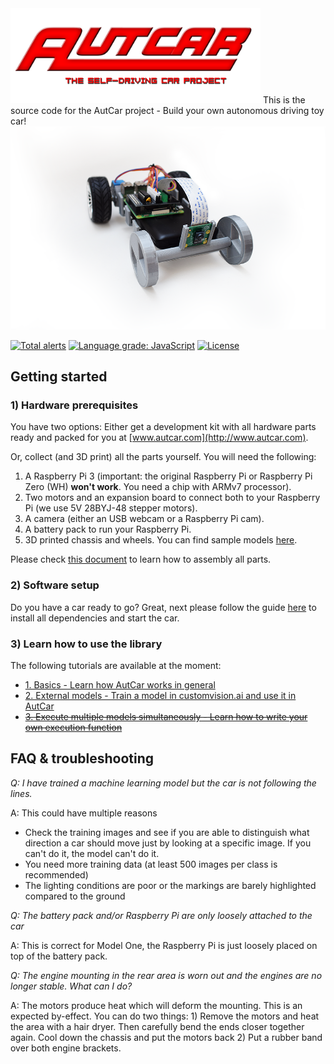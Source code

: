 <img src="images/autcar_logo.png" width="400" />
This is the source code for the AutCar project - Build your own autonomous driving toy car!
<img src="images/autcar_modelone.png" width="600" />

[![Total alerts](https://img.shields.io/lgtm/alerts/g/christian-vorhemus/autcar.svg?logo=lgtm&logoWidth=18)](https://lgtm.com/projects/g/christian-vorhemus/autcar/alerts/)
[![Language grade: JavaScript](https://img.shields.io/lgtm/grade/javascript/g/christian-vorhemus/autcar.svg?logo=lgtm&logoWidth=18)](https://lgtm.com/projects/g/christian-vorhemus/autcar/context:javascript)
[![License](https://img.shields.io/badge/license-MIT-blue.svg)](https://github.com/rena2damas/remote-opencv-streaming-live-video/blob/master/LICENSE)

## Getting started

### 1) Hardware prerequisites

You have two options: Either get a development kit with all hardware parts ready and packed for you at [www.autcar.com](http://www.autcar.com).

Or, collect (and 3D print) all the parts yourself. You will need the following:

1) A Raspberry Pi 3 (important: the original Raspberry Pi or Raspberry Pi Zero (WH) **won't work**. You need a chip with ARMv7 processor).
2) Two motors and an expansion board to connect both to your Raspberry Pi (we use 5V 28BYJ-48 stepper motors).
3) A camera (either an USB webcam or a Raspberry Pi cam).
4) A battery pack to run your Raspberry Pi.
5) 3D printed chassis and wheels. You can find sample models [here](https://github.com/christian-vorhemus/autcar/tree/master/3dmodels).

Please check [this document](docs/1_Hardware_Assembly.md) to learn how to assembly all parts.

### 2) Software setup

Do you have a car ready to go? Great, next please follow the guide [here](docs/2_Software_Setup.md) to install all dependencies and start the car.

### 3) Learn how to use the library

The following tutorials are available at the moment:<p>
- [1. Basics - Learn how AutCar works in general](docs/4_AutCar_General.md)
- [2. External models - Train a model in customvision.ai and use it in AutCar](docs/5_Customvision.md)
- ~~[3. Execute multiple models simultaneously - Learn how to write your own execution function](docs/6_Execution_Function.md)~~

## FAQ & troubleshooting
<i>Q: I have trained a machine learning model but the car is not following the lines.</i>
<p>
A: This could have multiple reasons
  <ul>
<li>Check the training images and see if you are able to distinguish what direction a car should move just by looking at a specific image. If you can't do it, the model can't do it.</li>
  <li>You need more training data (at least 500 images per class is recommended)</li>
<li>The lighting conditions are poor or the markings are barely highlighted compared to the ground</li>
    </ul>
<p>
  <i>Q: The battery pack and/or Raspberry Pi are only loosely attached to the car</i>
<p>
A: This is correct for Model One, the Raspberry Pi is just loosely placed on top of the battery pack.
<p>
<i>Q: The engine mounting in the rear area is worn out and the engines are no longer stable. What can I do?</i>
<p>
A: The motors produce heat which will deform the mounting. This is an expected by-effect. You can do two things:
1) Remove the motors and heat the area with a hair dryer. Then carefully bend the ends closer together again. Cool down the chassis and put the motors back
2) Put a rubber band over both engine brackets.
  <p>
